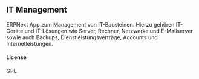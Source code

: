 ## IT Management

ERPNext App zum Management von IT-Bausteinen. Hierzu gehören IT-Geräte und IT-Lösungen wie Server, Rechner, Netzwerke und E-Mailserver sowie auch Backups, Dienstleistungsverträge, Accounts und Internetleistungen.

#### License

GPL
